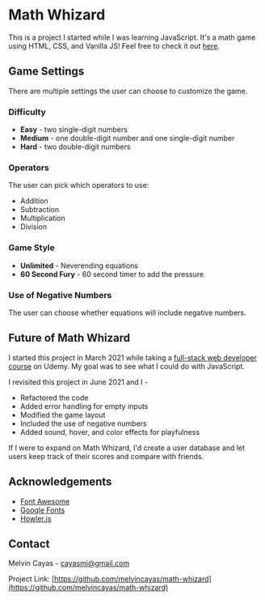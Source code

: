 # Math Whizard

This is a project I started while I was learning JavaScript. It's a math game using HTML, CSS, and Vanilla JS! Feel free to check it out [here](https://www.mathwhizard.com).

## Game Settings

There are multiple settings the user can choose to customize the game.

### Difficulty

- **Easy** - two single-digit numbers
- **Medium** - one double-digit number and one single-digit number
- **Hard** - two double-digit numbers

### Operators

The user can pick which operators to use:

- Addition
- Subtraction
- Multiplication
- Division

### Game Style

- **Unlimited** - Neverending equations
- **60 Second Fury** - 60 second timer to add the pressure

### Use of Negative Numbers

The user can choose whether equations will include negative numbers.

## Future of Math Whizard

I started this project in March 2021 while taking a [full-stack web developer course](https://www.udemy.com/course/the-web-developer-bootcamp/) on Udemy. My goal was to see what I could do with JavaScript.

I revisited this project in June 2021 and I -

- Refactored the code
- Added error handling for empty inputs
- Modified the game layout
- Included the use of negative numbers
- Added sound, hover, and color effects for playfulness

If I were to expand on Math Whizard, I'd create a user database and let users keep track of their scores and compare with friends.

## Acknowledgements

- [Font Awesome](https://fontawesome.com/)
- [Google Fonts](https://fonts.google.com/)
- [Howler.js](https://howlerjs.com/)

## Contact

Melvin Cayas - [cayasmj@gmail.com](mailto:cayasmj@gmail.com?subject=[GitHub])

Project Link: [https://github.com/melvincayas/math-whizard](https://github.com/melvincayas/math-whizard)
